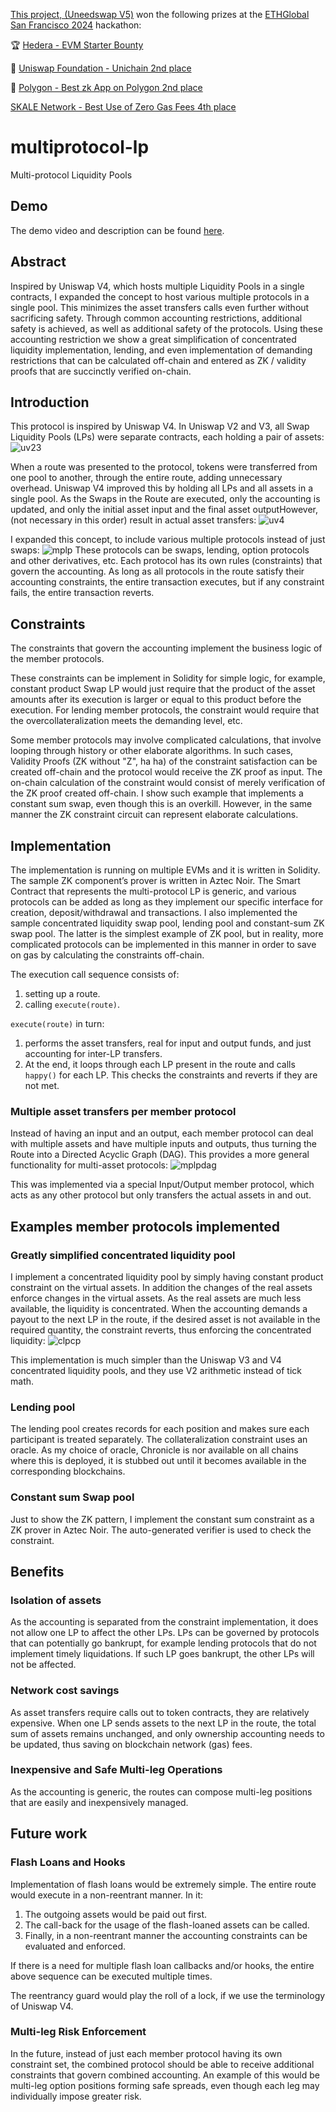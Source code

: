 [This project, (Uneedswap V5)](https://ethglobal.com/showcase/uneedswap-v5-jn1hx) won the following prizes at the [ETHGlobal San Francisco 2024](https://ethglobal.com/events/sanfrancisco2024) hackathon:

🏆 [Hedera - EVM Starter Bounty](https://ethglobal.com/showcase/uneedswap-v5-jn1hx">)

🥈 [Uniswap Foundation - Unichain 2nd place](https://ethglobal.com/showcase/uneedswap-v5-jn1hx)

🥈 [Polygon - Best zk App on Polygon 2nd place](https://ethglobal.com/showcase/uneedswap-v5-jn1hx)

[SKALE Network - Best Use of Zero Gas Fees 4th place](https://ethglobal.com/showcase/uneedswap-v5-jn1hx)

# multiprotocol-lp
Multi-protocol Liquidity Pools

## Demo

The demo video and description can be found [here](./demo/README.md).

## Abstract

Inspired by Uniswap V4, which hosts multiple Liquidity Pools in a single contracts, I expanded the concept to host various multiple protocols in a single pool. This minimizes the asset transfers calls even further without sacrificing safety. Through common accounting restrictions, additional safety is achieved, as well as additional safety of the protocols. Using these accounting restriction we show a great simplification of concentrated liquidity  implementation, lending, and even implementation of demanding restrictions that can be calculated off-chain and entered as ZK / validity proofs that are succinctly verified on-chain.

## Introduction

This protocol is inspired by Uniswap V4. In Uniswap V2 and V3, all Swap Liquidity Pools (LPs) were separate contracts, each holding a pair of assets:
![uv23](./img/uv23.png)

When a route was presented to the protocol, tokens were transferred from one pool to another, through the entire route, adding unnecessary overhead. Uniswap V4 improved this by holding all LPs and all assets in a single pool. As the Swaps in the Route are executed, only the accounting is updated, and only the initial asset input and the final asset outputHowever,  (not necessary in this order) result in actual asset transfers:
![uv4](./img/uv4.png)

I expanded this concept, to include various multiple protocols instead of just swaps:
![mplp](./img/mplp.png)
These protocols can be swaps, lending, option protocols and other derivatives, etc. Each protocol has its own rules (constraints) that govern the accounting. As long as all protocols in the route satisfy their accounting constraints, the entire transaction executes, but if any constraint fails, the entire transaction reverts.

## Constraints

The constraints that govern the accounting implement the business logic of the member protocols.

These constraints can be implement in Solidity for simple logic, for example,
constant product Swap LP would just require that the product of the asset amounts
after its execution is larger or equal to this product before the execution.
For lending member protocols, the constraint would require that the overcollateralization
meets the demanding level, etc.

Some member protocols may involve complicated calculations, that involve looping
through history or other elaborate algorithms. In such cases,
Validity Proofs (ZK without "Z", ha ha) of the constraint satisfaction can be created
off-chain and the protocol would receive the ZK proof as input. The
on-chain calculation of the constraint would consist of merely
verification of the ZK proof created off-chain. I show such example that
implements a constant sum swap, even though this is an overkill. However,
in the same manner the ZK constraint circuit can represent elaborate calculations.

## Implementation

The implementation is running on multiple EVMs and it is written in Solidity. The sample ZK component’s prover is written in Aztec Noir. The Smart Contract that represents the multi-protocol LP is generic, and various protocols can be added as long as they implement our specific interface for creation, deposit/withdrawal and transactions. I also implemented the sample concentrated liquidity swap pool, lending pool and constant-sum ZK swap pool. The latter is the simplest example of ZK pool, but in reality, more complicated protocols can be implemented in this manner in order to save on gas by calculating the constraints off-chain.

The execution call sequence consists of:
1. setting up a route.
2. calling ```execute(route)```.

```execute(route)``` in turn:
1. performs the asset transfers, real for input and output funds, and just accounting for inter-LP transfers.
2. At the end, it loops through each LP present in the route and calls ```happy()``` for each LP. This checks the constraints and reverts if they are not met.

### Multiple asset transfers per member protocol

Instead of having an input and an output, each member protocol can deal with multiple assets and have multiple inputs and outputs, thus turning the Route into a Directed Acyclic Graph (DAG). This provides a more general functionality for multi-asset protocols:
![mplpdag](./img/mplpdag.png) 

This was implemented via a special Input/Output member protocol, which acts as any other protocol but only transfers
the actual assets in and out.

## Examples member protocols implemented

### Greatly simplified concentrated liquidity pool

I implement a concentrated liquidity pool by simply having constant product constraint on the virtual assets.
In addition the changes of the real assets enforce changes in the virtual assets.
As the real assets are much less available, the liquidity is concentrated.
When the accounting demands a payout to the next LP in the route,
if the desired asset is not available in the required quantity, the constraint reverts,
thus enforcing the concentrated liquidity:
![clpcp](./img/clpcp.png)

This implementation is much simpler than the Uniswap V3 and V4 concentrated liquidity pools,
and they use V2 arithmetic instead of tick math.

### Lending pool

The lending pool creates records for each position and makes sure
each participant is treated separately. The collateralization constraint
uses an oracle. As my choice of oracle, Chronicle is nor available on
all chains where this is deployed, it is stubbed out until it becomes available 
in the corresponding blockchains.

### Constant sum Swap pool

Just to show the ZK pattern, I implement the constant sum constraint
as a ZK prover in Aztec Noir. The auto-generated verifier is used to check 
the constraint.

## Benefits

### Isolation of assets

As the accounting is separated from the constraint implementation,
it does not allow one LP to affect the other LPs. LPs can be governed
by protocols that can potentially go bankrupt, for example lending protocols that
do not implement timely liquidations. If such LP goes bankrupt, the other LPs
will not be affected.

### Network cost savings

As asset transfers require calls out to token contracts, they 
are relatively expensive. When one LP sends assets to the next LP
in the route, the total sum of assets remains unchanged, and only 
ownership accounting needs to be updated, thus saving on blockchain network (gas)
fees.

### Inexpensive and Safe Multi-leg Operations

As the accounting is generic, the routes can compose multi-leg positions
that are easily and inexpensively managed.

## Future work

### Flash Loans and Hooks

Implementation of flash loans would be extremely simple. The entire route would execute in a non-reentrant
manner. In it:
1. The outgoing assets would be paid out first.
2. The call-back for the usage of the flash-loaned assets can be called.
3. Finally, in a non-reentrant manner the accounting constraints can be evaluated and enforced.

If there is a need for multiple flash loan callbacks and/or hooks, the entire
above sequence can be executed multiple times.

The reentrancy guard would play the roll of a lock, if we use the
terminology of Uniswap V4.

### Multi-leg Risk Enforcement

In the future, instead of just each member protocol having its own
constraint set, the combined protocol should be able to receive additional
constraints that govern combined accounting. An example of this would 
be multi-leg option positions forming safe spreads, even though each
leg may individually impose greater risk.
